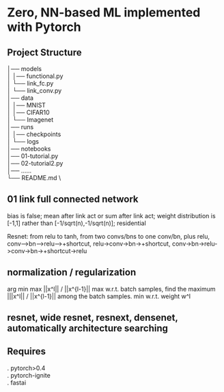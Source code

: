 # Zero, NN-based ML implemented with Pytorch

## Project Structure

│── models \
│   │── functional.py \
│   └── link_fc.py \
│   └── link_conv.py \
│── data \
│   │── MNIST \
│   │── CIFAR10 \
│   └── Imagenet \
│── runs \
│   │── checkpoints \
│   └── logs \
│── notebooks \
│── 01-tutorial.py \
│── 02-tutorial2.py \
│── ...... \
└── README.md \

## 01 link full connected network
bias is false; mean after link act or sum after link act; weight distribution is [-1,1] rather than [-1/sqrt(n),-1/sqrt(n)]; residential

Resnet: from relu to tanh, from two convs/bns to one conv/bn, plus relu, conv-->bn-->relu-->+shortcut, relu->conv->bn->+shortcut, conv->bn->relu->conv->bn->+shortcut->relu

## normalization / regularization
arg min max ||x^l|| / ||x^{l-1}||
max w.r.t. batch samples, find the maximum |||x^l|| / ||x^{l-1}|| among the batch samples.
min w.r.t. weight w^l

## resnet, wide resnet, resnext, densenet, automatically architecture searching


## Requires
. pytorch>0.4 \
. pytorch-ignite \
. fastai 